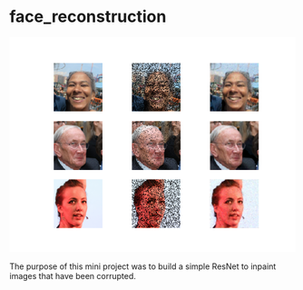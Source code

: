 # face_reconstruction
![Example](https://github.com/mathewmorales/face_reconstruction/blob/master/store/Examples/test_images.png)

The purpose of this mini project was to build a simple ResNet to inpaint images that have been corrupted.
